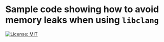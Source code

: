 # Sample code showing how to avoid memory leaks when using `libclang`

[![License: MIT](https://img.shields.io/badge/License-MIT-yellow.svg)](https://opensource.org/licenses/MIT)
